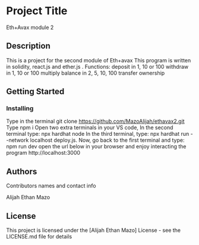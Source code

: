 # Project Title

Eth+Avax module 2

## Description

This is a project for the second module of Eth+avax
This program is written in solidity, react.js and ether.js . 
Functions:
deposit in 1, 10 or 100
withdraw in 1, 10 or 100
multiply balance in 2, 5, 10, 100
transfer ownership

## Getting Started

### Installing

Type in the terminal git clone https://github.com/MazoAlijah/ethavax2.git
Type npm i
Open two extra terminals in your VS code,
In the second terminal type:
npx hardhat node
In the third terminal, type:
npx hardhat run --network localhost deploy.js.
Now, go back to the first terminal and type:
npm run dev
open the url below in your browser and enjoy interacting the program
http://localhost:3000



## Authors

Contributors names and contact info

Alijah Ethan Mazo


## License

This project is licensed under the [Alijah Ethan Mazo] License - see the LICENSE.md file for details
